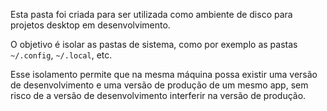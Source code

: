 Esta pasta foi criada para ser utilizada como ambiente de disco para projetos desktop em desenvolvimento.

O objetivo é isolar as pastas de sistema, como por exemplo as pastas `~/.config`, `~/.local`, etc.

Esse isolamento permite que na mesma máquina possa existir uma versão de desenvolvimento e uma versão de produção de um mesmo app, sem risco de a versão de desenvolvimento interferir na versão de produção.
